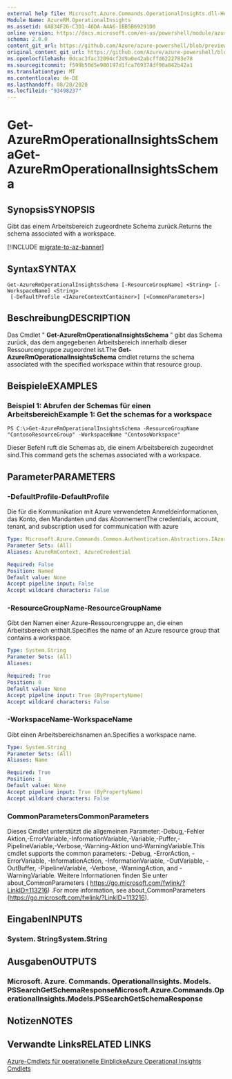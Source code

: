 ```yaml
---
external help file: Microsoft.Azure.Commands.OperationalInsights.dll-Help.xml
Module Name: AzureRM.OperationalInsights
ms.assetid: 6A834F26-C3D1-46DA-A4A6-1BB5B69291D0
online version: https://docs.microsoft.com/en-us/powershell/module/azurerm.operationalinsights/get-azurermoperationalinsightsschema
schema: 2.0.0
content_git_url: https://github.com/Azure/azure-powershell/blob/preview/src/ResourceManager/OperationalInsights/Commands.OperationalInsights/help/Get-AzureRmOperationalInsightsSchema.md
original_content_git_url: https://github.com/Azure/azure-powershell/blob/preview/src/ResourceManager/OperationalInsights/Commands.OperationalInsights/help/Get-AzureRmOperationalInsightsSchema.md
ms.openlocfilehash: 0dcac3fac32094cf2d9a0e42abcffd6222783e78
ms.sourcegitcommit: f599b50d5e980197d1fca769378df90a842b42a1
ms.translationtype: MT
ms.contentlocale: de-DE
ms.lasthandoff: 08/20/2020
ms.locfileid: "93498237"
---
```

# <span data-ttu-id="1da5b-101">Get-AzureRmOperationalInsightsSchema</span><span class="sxs-lookup"><span data-stu-id="1da5b-101">Get-AzureRmOperationalInsightsSchema</span></span>

## <span data-ttu-id="1da5b-102">Synopsis</span><span class="sxs-lookup"><span data-stu-id="1da5b-102">SYNOPSIS</span></span>
<span data-ttu-id="1da5b-103">Gibt das einem Arbeitsbereich zugeordnete Schema zurück.</span><span class="sxs-lookup"><span data-stu-id="1da5b-103">Returns the schema associated with a workspace.</span></span>

[!INCLUDE [migrate-to-az-banner](../../includes/migrate-to-az-banner.md)]

## <span data-ttu-id="1da5b-104">Syntax</span><span class="sxs-lookup"><span data-stu-id="1da5b-104">SYNTAX</span></span>

```
Get-AzureRmOperationalInsightsSchema [-ResourceGroupName] <String> [-WorkspaceName] <String>
 [-DefaultProfile <IAzureContextContainer>] [<CommonParameters>]
```

## <span data-ttu-id="1da5b-105">Beschreibung</span><span class="sxs-lookup"><span data-stu-id="1da5b-105">DESCRIPTION</span></span>
<span data-ttu-id="1da5b-106">Das Cmdlet " **Get-AzureRmOperationalInsightsSchema** " gibt das Schema zurück, das dem angegebenen Arbeitsbereich innerhalb dieser Ressourcengruppe zugeordnet ist.</span><span class="sxs-lookup"><span data-stu-id="1da5b-106">The **Get-AzureRmOperationalInsightsSchema** cmdlet returns the schema associated with the specified workspace within that resource group.</span></span>

## <span data-ttu-id="1da5b-107">Beispiele</span><span class="sxs-lookup"><span data-stu-id="1da5b-107">EXAMPLES</span></span>

### <span data-ttu-id="1da5b-108">Beispiel 1: Abrufen der Schemas für einen Arbeitsbereich</span><span class="sxs-lookup"><span data-stu-id="1da5b-108">Example 1: Get the schemas for a workspace</span></span>
```
PS C:\>Get-AzureRmOperationalInsightsSchema -ResourceGroupName "ContosoResourceGroup" -WorkspaceName "ContosoWorkspace"
```

<span data-ttu-id="1da5b-109">Dieser Befehl ruft die Schemas ab, die einem Arbeitsbereich zugeordnet sind.</span><span class="sxs-lookup"><span data-stu-id="1da5b-109">This command gets the schemas associated with a workspace.</span></span>

## <span data-ttu-id="1da5b-110">Parameter</span><span class="sxs-lookup"><span data-stu-id="1da5b-110">PARAMETERS</span></span>

### <span data-ttu-id="1da5b-111">-DefaultProfile</span><span class="sxs-lookup"><span data-stu-id="1da5b-111">-DefaultProfile</span></span>
<span data-ttu-id="1da5b-112">Die für die Kommunikation mit Azure verwendeten Anmeldeinformationen, das Konto, den Mandanten und das Abonnement</span><span class="sxs-lookup"><span data-stu-id="1da5b-112">The credentials, account, tenant, and subscription used for communication with azure</span></span>

```yaml
Type: Microsoft.Azure.Commands.Common.Authentication.Abstractions.IAzureContextContainer
Parameter Sets: (All)
Aliases: AzureRmContext, AzureCredential

Required: False
Position: Named
Default value: None
Accept pipeline input: False
Accept wildcard characters: False
```

### <span data-ttu-id="1da5b-113">-ResourceGroupName</span><span class="sxs-lookup"><span data-stu-id="1da5b-113">-ResourceGroupName</span></span>
<span data-ttu-id="1da5b-114">Gibt den Namen einer Azure-Ressourcengruppe an, die einen Arbeitsbereich enthält.</span><span class="sxs-lookup"><span data-stu-id="1da5b-114">Specifies the name of an Azure resource group that contains a workspace.</span></span>

```yaml
Type: System.String
Parameter Sets: (All)
Aliases:

Required: True
Position: 0
Default value: None
Accept pipeline input: True (ByPropertyName)
Accept wildcard characters: False
```

### <span data-ttu-id="1da5b-115">-WorkspaceName</span><span class="sxs-lookup"><span data-stu-id="1da5b-115">-WorkspaceName</span></span>
<span data-ttu-id="1da5b-116">Gibt einen Arbeitsbereichsnamen an.</span><span class="sxs-lookup"><span data-stu-id="1da5b-116">Specifies a workspace name.</span></span>

```yaml
Type: System.String
Parameter Sets: (All)
Aliases: Name

Required: True
Position: 1
Default value: None
Accept pipeline input: True (ByPropertyName)
Accept wildcard characters: False
```

### <span data-ttu-id="1da5b-117">CommonParameters</span><span class="sxs-lookup"><span data-stu-id="1da5b-117">CommonParameters</span></span>
<span data-ttu-id="1da5b-118">Dieses Cmdlet unterstützt die allgemeinen Parameter:-Debug,-Fehler Aktion,-ErrorVariable,-InformationVariable,-Variable,-Puffer,-PipelineVariable,-Verbose,-Warning-Aktion und-WarningVariable.</span><span class="sxs-lookup"><span data-stu-id="1da5b-118">This cmdlet supports the common parameters: -Debug, -ErrorAction, -ErrorVariable, -InformationAction, -InformationVariable, -OutVariable, -OutBuffer, -PipelineVariable, -Verbose, -WarningAction, and -WarningVariable.</span></span> <span data-ttu-id="1da5b-119">Weitere Informationen finden Sie unter about_CommonParameters ( https://go.microsoft.com/fwlink/?LinkID=113216) .</span><span class="sxs-lookup"><span data-stu-id="1da5b-119">For more information, see about_CommonParameters (https://go.microsoft.com/fwlink/?LinkID=113216).</span></span>

## <span data-ttu-id="1da5b-120">Eingaben</span><span class="sxs-lookup"><span data-stu-id="1da5b-120">INPUTS</span></span>

### <span data-ttu-id="1da5b-121">System. String</span><span class="sxs-lookup"><span data-stu-id="1da5b-121">System.String</span></span>

## <span data-ttu-id="1da5b-122">Ausgaben</span><span class="sxs-lookup"><span data-stu-id="1da5b-122">OUTPUTS</span></span>

### <span data-ttu-id="1da5b-123">Microsoft. Azure. Commands. OperationalInsights. Models. PSSearchGetSchemaResponse</span><span class="sxs-lookup"><span data-stu-id="1da5b-123">Microsoft.Azure.Commands.OperationalInsights.Models.PSSearchGetSchemaResponse</span></span>

## <span data-ttu-id="1da5b-124">Notizen</span><span class="sxs-lookup"><span data-stu-id="1da5b-124">NOTES</span></span>

## <span data-ttu-id="1da5b-125">Verwandte Links</span><span class="sxs-lookup"><span data-stu-id="1da5b-125">RELATED LINKS</span></span>

[<span data-ttu-id="1da5b-126">Azure-Cmdlets für operationelle Einblicke</span><span class="sxs-lookup"><span data-stu-id="1da5b-126">Azure Operational Insights Cmdlets</span></span>](./AzureRM.OperationalInsights.md)


